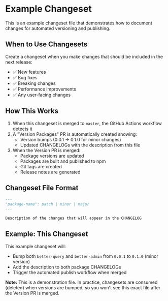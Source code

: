 # Example Changeset

This is an example changeset file that demonstrates how to document changes for automated versioning and publishing.

## When to Use Changesets

Create a changeset when you make changes that should be included in the next release:

- ✅ New features
- ✅ Bug fixes  
- ✅ Breaking changes
- ✅ Performance improvements
- ✅ Any user-facing changes

## How This Works

1. When this changeset is merged to `master`, the GitHub Actions workflow detects it
2. A "Version Packages" PR is automatically created showing:
   - Version bumps (0.0.1 → 0.1.0 for minor changes)
   - Updated CHANGELOGs with the description from this file
3. When the Version PR is merged:
   - Package versions are updated
   - Packages are built and published to npm
   - Git tags are created
   - Release notes are generated

## Changeset File Format

```markdown
---
"package-name": patch | minor | major
---

Description of the changes that will appear in the CHANGELOG
```

## Example: This Changeset

This example changeset will:
- Bump both `better-query` and `better-admin` from `0.0.1` to `0.1.0` (minor version)
- Add the description to both package CHANGELOGs
- Trigger the automated publish workflow when merged

**Note:** This is a demonstration file. In practice, changesets are consumed (deleted) when versions are bumped, so you won't see this exact file after the Version PR is merged.
